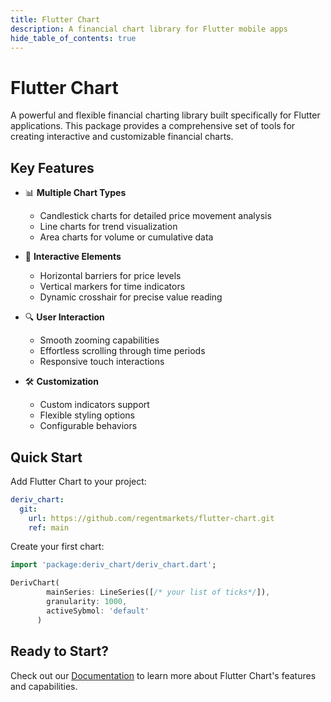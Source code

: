 ```yaml
---
title: Flutter Chart
description: A financial chart library for Flutter mobile apps
hide_table_of_contents: true
---
```


# Flutter Chart

A powerful and flexible financial charting library built specifically for Flutter applications. This package provides a comprehensive set of tools for creating interactive and customizable financial charts.

## Key Features

- 📊 **Multiple Chart Types**
  - Candlestick charts for detailed price movement analysis
  - Line charts for trend visualization
  - Area charts for volume or cumulative data

- 🎯 **Interactive Elements**
  - Horizontal barriers for price levels
  - Vertical markers for time indicators
  - Dynamic crosshair for precise value reading

- 🔍 **User Interaction**
  - Smooth zooming capabilities
  - Effortless scrolling through time periods
  - Responsive touch interactions

- 🛠 **Customization**
  - Custom indicators support
  - Flexible styling options
  - Configurable behaviors

## Quick Start

Add Flutter Chart to your project:

```yaml
deriv_chart:
  git:
    url: https://github.com/regentmarkets/flutter-chart.git
    ref: main
```

Create your first chart:

```Dart
import 'package:deriv_chart/deriv_chart.dart';

DerivChart(
        mainSeries: LineSeries([/* your list of ticks*/]),
        granularity: 1000,
        activeSybmol: 'default'
      )
```

## Ready to Start?

Check out our [Documentation](/docs/intro) to learn more about Flutter Chart's features and capabilities.
